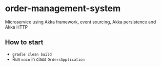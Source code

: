 # order-management-system
Microservice using Akka framework, event sourcing, Akka persistence and Akka HTTP

## How to start
- `gradle clean build`
- Run `main` in class `OrdersApplication`
